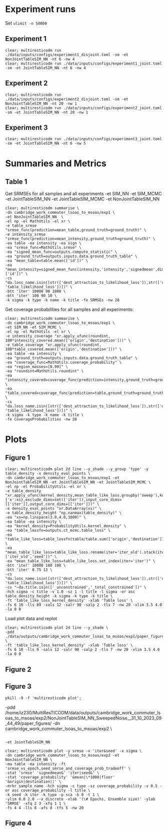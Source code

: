 <!-- # Cambridge commuter LSOAs to MSOAs -->

# Experiment runs

Set `ulimit -n 50000`

## Experiment 1

```
clear; multiresticodm run ./data/inputs/configs/experiment1_disjoint.toml -sm -et NonJointTableSIM_NN -nt 6 -nw 4
clear; multiresticodm run ./data/inputs/configs/experiment1_joint.toml -sm -et JointTableSIM_NN -nt 6 -nw 4
```

## Experiment 2

```
clear; multiresticodm run ./data/inputs/configs/experiment2_disjoint.toml -sm -et NonJointTableSIM_NN -nt 20 -nw 1
clear; multiresticodm run ./data/inputs/configs/experiment2_joint.toml -sm -et JointTableSIM_NN -nt 20 -nw 1
```

## Experiment 3

```
clear; multiresticodm run ./data/inputs/configs/experiment3_joint.toml -sm -et JointTableSIM_NN -nt 6 -nw 5
```

# Summaries and Metrics

## Table 1

Get SRMSEs for all samples and all experiments
-et SIM_NN -et SIM_MCMC -et JointTableSIM_NN -et JointTableSIM_MCMC -et NonJointTableSIM_NN

```
clear; multiresticodm summarise \
-dn cambridge_work_commuter_lsoas_to_msoas/exp1 \
-et NonJointTableSIM_NN  \
-el np -el MathUtils -el xr \
-e table_srmse "srmse_func(prediction=mean_table,ground_truth=ground_truth)" \
-e intensity_srmse "srmse_func(prediction=mean_intensity,ground_truth=ground_truth)" \
-ea table -ea intensity -ea sign \
-ea "srmse_func=MathUtils.srmse" \
-ea "signed_mean_func=outputs.compute_statistic" \
-ea "ground_truth=outputs.inputs.data.ground_truth_table" \
-ea "mean_table=table.mean(['id'])" \
-ea "mean_intensity=signed_mean_func(intensity,'intensity','signedmean',dim=['id'])" \
-cs "da.loss_name.isin([str(['dest_attraction_ts_likelihood_loss']),str(['dest_attraction_ts_likelihood_loss', 'table_likelihood_loss'])])" \
-btt 'iter' 10000 90 1000 \
-btt 'iter' 100 90 10 \
-k sigma -k type -k name -k title -fe SRMSEs -nw 20
```

Get coverage probabilities for all samples and all experiments:

```
clear; multiresticodm summarise \
-dn cambridge_work_commuter_lsoas_to_msoas/exp1 \
-et SIM_NN -et SIM_MCMC \
-el np -el MathUtils -el xr \
-e intensity_coverage "xr.apply_ufunc(roundint, 100*intensity_covered.mean(['origin','destination']))" \
-e table_coverage "xr.apply_ufunc(roundint, 100*table_covered.mean(['origin','destination']))" \
-ea table -ea intensity \
-ea "ground_truth=outputs.inputs.data.ground_truth_table" \
-ea "coverage_func=MathUtils.coverage_probability" \
-ea "region_masses=[0.99]" \
-ea "roundint=MathUtils.roundint" \
-ea "intensity_covered=coverage_func(prediction=intensity,ground_truth=ground_truth,region_mass=region_masses)" \
-ea "table_covered=coverage_func(prediction=table,ground_truth=ground_truth,region_mass=region_masses)" \
-cs "da.loss_name.isin([str(['dest_attraction_ts_likelihood_loss']),str(['dest_attraction_ts_likelihood_loss', 'table_likelihood_loss'])])" \
-k sigma -k type -k name -k title \
-fe CoverageProbabilities -nw 20
```

# Plots

## Figure 1

```
clear; multiresticodm plot 2d line --y_shade --y_group 'type' -y table_density -x density_eval_points \
-dn cambridge_work_commuter_lsoas_to_msoas/exp1 -et NonJointTableSIM_NN -et JointTableSIM_NN -et JointTableSIM_MCMC \
-el np -el ProbabilityUtils -el xr \
-e table_density "xr.apply_ufunc(kernel_density,mean_table_like_loss.groupby('sweep'),kwargs={'x':xs},exclude_dims=set(['iter']),input_core_dims=[['iter']],output_core_dims=[['iter']])" \
-e density_eval_points "xr.DataArray(xs)" \
-e table_density_height "np.nanmax(table_density)" \
-ea "xs=np.linspace(3.0,4.0,1000)" \
-ea table -ea intensity \
-ea "kernel_density=ProbabilityUtils.kernel_density" \
-ea "table_lossfn=outputs.ct_mcmc.table_loss" \
-ea "table_like_loss=table_lossfn(table/table.sum(['origin','destination']),np.log(intensity/intensity.sum(['origin','destination'])))" \
-ea "mean_table_like_loss=table_like_loss.rename(iter='iter_old').stack(iter=['iter_old','seed'])" \
-ea "mean_table_like_loss=table_like_loss.set_index(iter='iter')" \
-btt 'iter' 10000 100 100 \
-btt 'iter' 0 75 13 \
-cs "da.loss_name.isin([str(['dest_attraction_ts_likelihood_loss']),str(['dest_attraction_ts_likelihood_loss', 'table_likelihood_loss'])])" \
-cs "~da.title.isin(['_unconstrained','_total_constrained'])" \
-hch sigma -c title -v 1.0 -sz 1 -l title -l sigma -or asc table_density_height -k sigma -k type -k title \
-ft 'table_like_loss_kernel_density' -xlab 'Table loss' \
-fs 6 10 -lls 89 -sals 12 -salr 90 -salp 2 -tls 7 -nw 20 -xlim 3.5 4.0 -la 0 0
```

Load plot data and replot

```
clear; multiresticodm plot 2d line --y_shade \
-pdd ./data/outputs/cambridge_work_commuter_lsoas_to_msoas/exp1/paper_figures/ \
-ft 'table_like_loss_kernel_density' -xlab 'Table loss' \
-fs 6 10 -lls 9 -sals 12 -salr 90 -salp 2 -tls 7 -nw 20 -xlim 3.5 4.0 -la 0 0
```

## Figure 2

## Figure 3

`pkill -9 -f 'multiresticodm plot'; `

-pdd /home/iz230/MultiResTICODM/data/outputs/cambridge_work_commuter_lsoas_to_msoas/exp2/NonJointTableSIM_NN_SweepedNoise\_\_31_10_2023_09_44_49/paper_figures/ -dn cambridge_work_commuter_lsoas_to_msoas/exp2 \

```

-et JointTableSIM_NN

clear; multiresticodm plot -y srmse -x 'iter&seed' -x sigma \
-dn cambridge_work_commuter_lsoas_to_msoas/exp2 -et NonJointTableSIM_NN \
-ma table -ma intensity -ft 'srmse_vs_epoch,seed_smrse_and_coverage_prob_tradeoff' \
-stat 'srmse' 'signedmean&' 'iter|seed&' \
-stat 'coverage_probability' '&mean|\*1000|floor' '&origin|destination||' \
-mrkr sample_name -hch sigma -c type -sz coverage_probability -v 0.5 -or asc coverage_probability -l title \
-k seed -k iter -k type -p sca -b 0 -t 1 \
-ylim 0.0 2.0 --x_discrete -xlab '(\# Epochs, Ensemble size)' -ylab 'SRMSE' -xfq 2 3 -xfq 1 1 \
-fs 4 4 -lls 8 -afs 8 -tfs 5 -nw 20

```

<!-- -fs 5 5 -ms 20 -ff pdf -tfs 14 -afs 14 -lls 18 -als 18 -->

## Figure 4

